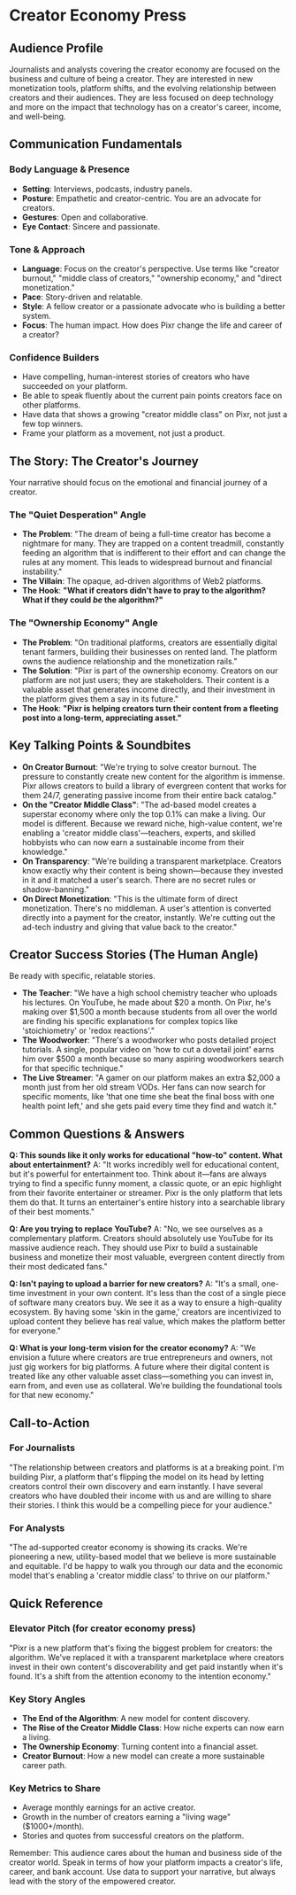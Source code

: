 # Creator Economy Press

## Audience Profile
Journalists and analysts covering the creator economy are focused on the business and culture of being a creator. They are interested in new monetization tools, platform shifts, and the evolving relationship between creators and their audiences. They are less focused on deep technology and more on the impact that technology has on a creator's career, income, and well-being.

## Communication Fundamentals

### Body Language & Presence
- **Setting**: Interviews, podcasts, industry panels.
- **Posture**: Empathetic and creator-centric. You are an advocate for creators.
- **Gestures**: Open and collaborative.
- **Eye Contact**: Sincere and passionate.

### Tone & Approach
- **Language**: Focus on the creator's perspective. Use terms like "creator burnout," "middle class of creators," "ownership economy," and "direct monetization."
- **Pace**: Story-driven and relatable.
- **Style**: A fellow creator or a passionate advocate who is building a better system.
- **Focus**: The human impact. How does Pixr change the life and career of a creator?

### Confidence Builders
- Have compelling, human-interest stories of creators who have succeeded on your platform.
- Be able to speak fluently about the current pain points creators face on other platforms.
- Have data that shows a growing "creator middle class" on Pixr, not just a few top winners.
- Frame your platform as a movement, not just a product.

## The Story: The Creator's Journey

Your narrative should focus on the emotional and financial journey of a creator.

### The "Quiet Desperation" Angle
-   **The Problem**: "The dream of being a full-time creator has become a nightmare for many. They are trapped on a content treadmill, constantly feeding an algorithm that is indifferent to their effort and can change the rules at any moment. This leads to widespread burnout and financial instability."
-   **The Villain**: The opaque, ad-driven algorithms of Web2 platforms.
-   **The Hook**: **"What if creators didn't have to pray to the algorithm? What if they could *be* the algorithm?"**

### The "Ownership Economy" Angle
-   **The Problem**: "On traditional platforms, creators are essentially digital tenant farmers, building their businesses on rented land. The platform owns the audience relationship and the monetization rails."
-   **The Solution**: "Pixr is part of the ownership economy. Creators on our platform are not just users; they are stakeholders. Their content is a valuable asset that generates income directly, and their investment in the platform gives them a say in its future."
-   **The Hook**: **"Pixr is helping creators turn their content from a fleeting post into a long-term, appreciating asset."**

## Key Talking Points & Soundbites

-   **On Creator Burnout**: "We're trying to solve creator burnout. The pressure to constantly create new content for the algorithm is immense. Pixr allows creators to build a library of evergreen content that works for them 24/7, generating passive income from their entire back catalog."
-   **On the "Creator Middle Class"**: "The ad-based model creates a superstar economy where only the top 0.1% can make a living. Our model is different. Because we reward niche, high-value content, we're enabling a 'creator middle class'—teachers, experts, and skilled hobbyists who can now earn a sustainable income from their knowledge."
-   **On Transparency**: "We're building a transparent marketplace. Creators know exactly why their content is being shown—because they invested in it and it matched a user's search. There are no secret rules or shadow-banning."
-   **On Direct Monetization**: "This is the ultimate form of direct monetization. There's no middleman. A user's attention is converted directly into a payment for the creator, instantly. We're cutting out the ad-tech industry and giving that value back to the creator."

## Creator Success Stories (The Human Angle)

Be ready with specific, relatable stories.

-   **The Teacher**: "We have a high school chemistry teacher who uploads his lectures. On YouTube, he made about $20 a month. On Pixr, he's making over $1,500 a month because students from all over the world are finding his specific explanations for complex topics like 'stoichiometry' or 'redox reactions'."
-   **The Woodworker**: "There's a woodworker who posts detailed project tutorials. A single, popular video on 'how to cut a dovetail joint' earns him over $500 a month because so many aspiring woodworkers search for that specific technique."
-   **The Live Streamer**: "A gamer on our platform makes an extra $2,000 a month just from her old stream VODs. Her fans can now search for specific moments, like 'that one time she beat the final boss with one health point left,' and she gets paid every time they find and watch it."

## Common Questions & Answers

**Q: This sounds like it only works for educational "how-to" content. What about entertainment?**
A: "It works incredibly well for educational content, but it's powerful for entertainment too. Think about it—fans are always trying to find a specific funny moment, a classic quote, or an epic highlight from their favorite entertainer or streamer. Pixr is the only platform that lets them do that. It turns an entertainer's entire history into a searchable library of their best moments."

**Q: Are you trying to replace YouTube?**
A: "No, we see ourselves as a complementary platform. Creators should absolutely use YouTube for its massive audience reach. They should use Pixr to build a sustainable business and monetize their most valuable, evergreen content directly from their most dedicated fans."

**Q: Isn't paying to upload a barrier for new creators?**
A: "It's a small, one-time investment in your own content. It's less than the cost of a single piece of software many creators buy. We see it as a way to ensure a high-quality ecosystem. By having some 'skin in the game,' creators are incentivized to upload content they believe has real value, which makes the platform better for everyone."

**Q: What is your long-term vision for the creator economy?**
A: "We envision a future where creators are true entrepreneurs and owners, not just gig workers for big platforms. A future where their digital content is treated like any other valuable asset class—something you can invest in, earn from, and even use as collateral. We're building the foundational tools for that new economy."

## Call-to-Action

### For Journalists
"The relationship between creators and platforms is at a breaking point. I'm building Pixr, a platform that's flipping the model on its head by letting creators control their own discovery and earn instantly. I have several creators who have doubled their income with us and are willing to share their stories. I think this would be a compelling piece for your audience."

### For Analysts
"The ad-supported creator economy is showing its cracks. We're pioneering a new, utility-based model that we believe is more sustainable and equitable. I'd be happy to walk you through our data and the economic model that's enabling a 'creator middle class' to thrive on our platform."

## Quick Reference

### Elevator Pitch (for creator economy press)
"Pixr is a new platform that's fixing the biggest problem for creators: the algorithm. We've replaced it with a transparent marketplace where creators invest in their own content's discoverability and get paid instantly when it's found. It's a shift from the attention economy to the intention economy."

### Key Story Angles
-   **The End of the Algorithm**: A new model for content discovery.
-   **The Rise of the Creator Middle Class**: How niche experts can now earn a living.
-   **The Ownership Economy**: Turning content into a financial asset.
-   **Creator Burnout**: How a new model can create a more sustainable career path.

### Key Metrics to Share
-   Average monthly earnings for an active creator.
-   Growth in the number of creators earning a "living wage" ($1000+/month).
-   Stories and quotes from successful creators on the platform.

Remember: This audience cares about the human and business side of the creator world. Speak in terms of how your platform impacts a creator's life, career, and bank account. Use data to support your narrative, but always lead with the story of the empowered creator.